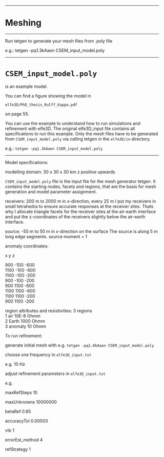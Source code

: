 --------------------------------------------

# Meshing

--------------------------------------------

Run tetgen to generate your mesh files from .poly file

e.g.: tetgen -pq1.3kAaen CSEM_input_model.poly 

--------------------------------------------

# `CSEM_input_model.poly`

is an example model.

You can find a figure showing the model in 

`elfe3D/PhD_thesis_Rulff_Kappa.pdf`

on page 55.

You can use the example to understand how to run
simulations and refinement with elfe3D.
The original elfe3D_input file contains all 
specifications to run this example.
Only the mesh files have to be generated from
`CSEM_input_model.poly` via calling tetgen
in the `elfe3D/in` directory.

e.g.: `tetgen -pq1.3kAaen CSEM_input_model.poly`

--------------------------------------------

Model specifications:

modelling domain: 30 x 30 x 30 km
z positive upwards

`CSEM_input_model.poly` file is the input file 
for the mesh generator tetgen.
It contains the starting nodes, facets and regions, 
that are the basis for mesh generation and model
parameter assignment.

receivers: 200 m to 2000 m in x-direction, every 25 m
I put my receivers in small tetrahedra to ensure accurate
responses at the receiver sites. 
Thats why I allocate triangle facets for the receiver sites
at the air-earth interface
and put the z-coordinates of the receivers slightly below 
the air-earth interface.

source: -50 m to 50 m in x-direction on the surface
The source is along 5 m long edge segments.
source moment = 1

anomaly coordinates: 

x y z

900 -100 -600                            
1100 -100 -600                             
1100 -100 -200                           
900 -100 -200                                                           
900 1100 -600                              
1100 1100 -600                              
1100 1100 -200                              
900 1100 -200  

region attributes and resistivities:
3 regions            
1  air      10E-8 Ohmm              
2  Earth    1000 Ohmm             
3  anomaly  10 Ohmm   


To run refinement:

generate initial mesh with 
e.g. `tetgen -pq1.6kAaen CSEM_input_model.poly` 

choose one frequency in `elfe3D_input.txt`

e.g. 10 Hz

adjust refinement parameters in `elfe3D_input.txt`

e.g. 

maxRefSteps             10

maxUnknowns             10000000  

betaRef                 0.85

accuracyTol             0.00003

vtk                     1

errorEst_method         4

refStrategy             1


